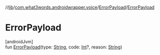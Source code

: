 //[lib](../../../index.md)/[com.what3words.androidwrapper.voice](../index.md)/[ErrorPayload](index.md)/[ErrorPayload](-error-payload.md)

# ErrorPayload

[androidJvm]\
fun [ErrorPayload](-error-payload.md)(type: [String](https://kotlinlang.org/api/latest/jvm/stdlib/kotlin/-string/index.html), code: [Int](https://kotlinlang.org/api/latest/jvm/stdlib/kotlin/-int/index.html)?, reason: [String](https://kotlinlang.org/api/latest/jvm/stdlib/kotlin/-string/index.html))
